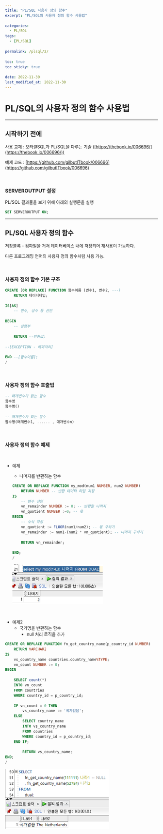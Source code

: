 ```yaml
---
title: "PL/SQL 사용자 정의 함수"
excerpt: "PL/SQL의 사용자 정의 함수 사용법"

categories:
  - PL/SQL
tags:
  - [PL/SQL]

permalink: /plsql/2/

toc: true
toc_sticky: true

date: 2022-11-30
last_modified_at: 2022-11-30
---
```


# PL/SQL의 사용자 정의 함수 사용법

---

## 시작하기 전에

사용 교재 : 오라클SQL과 PL/SQL을 다루는 기술 ([https://thebook.io/006696/](https://thebook.io/006696/))

예제 코드 : [https://github.com/gilbutITbook/006696](https://github.com/gilbutITbook/006696)

<br/>

### SERVEROUTPUT 설정

PL/SQL 결과물을 보기 위해 아래의 실행문을 실행

```sql
SET SERVEROUTPUT ON;
```

---

## PL/SQL 사용자 정의 함수

저장블록 - 컴파일을 거쳐 데이터베이스 내에 저장되어 재사용이 가능하다.

다른 프로그래밍 언어의 사용자 정의 함수처럼 사용 가능.

<br/>

### 사용자 정의 함수 기본 구조

```sql
CREATE [OR REPLACE] FUNCTION 함수이름 (변수1, 변수2, ---)
	RETURN 데이터타입;

IS[AS]
	-- 변수, 상수 등 선언

BEGIN
	-- 실행부

	RETURN --반환값;

--[EXCEPTION - 예외처리]

END --[함수이름];
/
```

<br/>

### 사용자 정의 함수 호출법

```sql
-- 매개변수가 없는 함수
함수명
함수명()

-- 매개변수가 있는 함수
함수명(매개변수1, ...... , 매개변수n)
```

<br/>

### 사용자 정의 함수 예제

<br/>


- 예제
    - 나머지를 반환하는 함수
    
    ```sql
    CREATE OR REPLACE FUNCTION my_mod(num1 NUMBER, num2 NUMBER)
        RETURN NUMBER -- 반환 데이터 타입 지정
    IS
        -- 변수 선언
        vn_remainder NUMBER := 0; -- 반환할 나머지
        vn_quotient NUMBER :=0; -- 몫
    BEGIN
        -- 수식 작성
        vn_quotient := FLOOR(num1/num2); -- 몫 구하기
        vn_remainder := num1-(num2 * vn_quotient); -- 나머지 구하기
        
        RETURN vn_remainder;
    
    END;
    /
    ```
    
    ![1](/assets/images/posts_img/plsql/2/1.png)

<br/>
    
- 예제2
    - 국가명을 반환하는 함수
        - null 처리 로직을 추가

```sql
CREATE OR REPLACE FUNCTION fn_get_country_name(p_country_id NUMBER)
    RETURN VARCHAR2
IS 
    vs_country_name countries.country_name%TYPE;
    vn_count NUMBER := 0;
BEGIN

    SELECT count(*)
    INTO vn_count
    FROM countries
    WHERE country_id = p_country_id;
    
    IF vn_count = 0 THEN
        vs_country_name := '국가없음';
    ELSE
        SELECT country_name
        INTO vs_country_name
        FROM countries
        WHERE country_id = p_country_id;
    END IF;
    
        RETURN vs_country_name;
END;
/
```

![2](/assets/images/posts_img/plsql/2/2.png)





<br/><br/><br/><br/><br/>